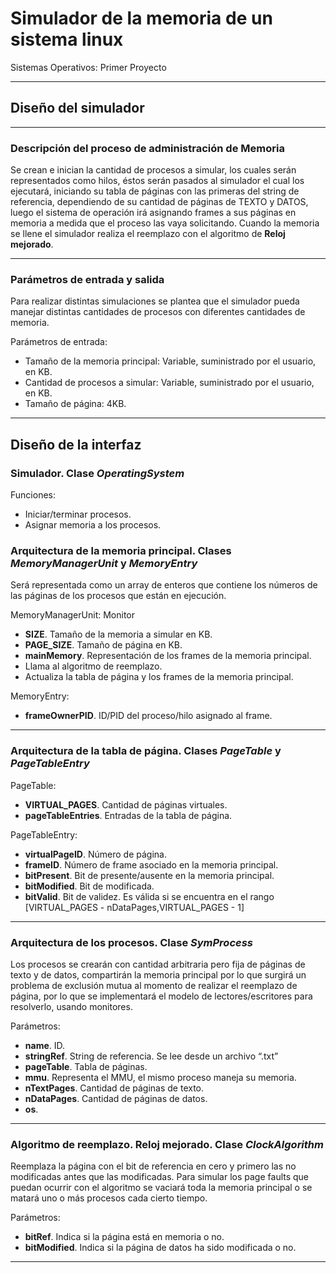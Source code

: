 # **Simulador de la memoria de un sistema linux**
Sistemas Operativos: Primer Proyecto

---
## **Diseño del simulador**
---

### **Descripción del proceso de administración de Memoria**

Se crean e inician la cantidad de procesos a simular, los cuales serán representados 
como hilos, éstos serán pasados al simulador el cual los ejecutará, iniciando su tabla 
de páginas con las primeras del string de referencia, dependiendo de su cantidad de 
páginas de TEXTO y DATOS, luego el sistema de operación irá asignando frames a sus 
páginas en memoria a medida que el proceso las vaya solicitando. Cuando la memoria se 
llene el simulador realiza el reemplazo con el algoritmo de **Reloj mejorado**.

---

### **Parámetros de entrada y salida**

Para realizar distintas simulaciones se plantea que el simulador pueda manejar
distintas cantidades de procesos con diferentes cantidades de memoria.

Parámetros de entrada:
+ Tamaño de la memoria principal: Variable, suministrado por el usuario, en KB.
+ Cantidad de procesos a simular: Variable, suministrado por el usuario, en KB.
+ Tamaño de página: 4KB.

---
Diseño de la interfaz
---

### **Simulador. Clase *OperatingSystem***

Funciones:
+ Iniciar/terminar procesos.
+ Asignar memoria a los procesos.

### **Arquitectura de la memoria principal. Clases *MemoryManagerUnit* y *MemoryEntry***

Será representada como un array de enteros que contiene los números de las 
páginas de los procesos que están en ejecución.

MemoryManagerUnit: Monitor
+ **SIZE**. Tamaño de la memoria a simular en KB.
+ **PAGE_SIZE**. Tamaño de página en KB.
+ **mainMemory**. Representación de los frames de la memoria principal.
+ Llama al algoritmo de reemplazo.
+ Actualiza la tabla de página y los frames de la memoria principal.


MemoryEntry:
+ **frameOwnerPID**. ID/PID del proceso/hilo asignado al frame.

---

### **Arquitectura de la tabla de página. Clases *PageTable* y *PageTableEntry***

PageTable:
+ **VIRTUAL_PAGES**. Cantidad de páginas virtuales.
+ **pageTableEntries**. Entradas de la tabla de página.

PageTableEntry:
+ **virtualPageID**. Número de página.
+ **frameID**. Número de frame asociado en la memoria principal.
+ **bitPresent**. Bit de presente/ausente en la memoria principal.
+ **bitModified**. Bit de modificada.
+ **bitValid**. Bit de validez. Es válida si se encuentra en el rango [VIRTUAL_PAGES - nDataPages,VIRTUAL_PAGES - 1]

---

### **Arquitectura de los procesos. Clase *SymProcess***

Los procesos se crearán con cantidad arbitraria pero fija de páginas de texto y de datos,
compartirán la memoria principal por lo que surgirá un problema de exclusión
mutua al momento de realizar el reemplazo de página, por lo que se implementará
el modelo de lectores/escritores para resolverlo, usando monitores.

Parámetros:
+ **name**. ID.
+ **stringRef**. String de referencia. Se lee desde un archivo “.txt”
+ **pageTable**. Tabla de páginas.
+ **mmu**. Representa el MMU, el mismo proceso maneja su memoria.
+ **nTextPages**. Cantidad de páginas de texto.
+ **nDataPages**. Cantidad de páginas de datos.
+ **os**.

---

### **Algoritmo de reemplazo. Reloj mejorado. Clase *ClockAlgorithm***

Reemplaza la página con el bit de referencia en cero y primero las no modificadas
antes que las modificadas. Para simular los page faults que puedan ocurrir con
el algoritmo se vaciará toda la memoria principal o se matará uno o más procesos
cada cierto tiempo.

Parámetros:
+ **bitRef**. Indica si la página está en memoria o no.
+ **bitModified**. Indica si la página de datos ha sido modificada o no.

---

